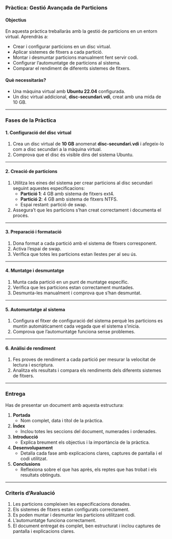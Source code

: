 ### Pràctica: **Gestió Avançada de Particions**

#### **Objectius**
En aquesta pràctica treballaràs amb la gestió de particions en un entorn virtual. Aprendràs a:
- Crear i configurar particions en un disc virtual.
- Aplicar sistemes de fitxers a cada partició.
- Montar i desmuntar particions manualment fent servir codi.
- Configurar l’automuntatge de particions al sistema.
- Comparar el rendiment de diferents sistemes de fitxers.

#### **Què necessitaràs?**
- Una màquina virtual amb **Ubuntu 22.04** configurada.
- Un disc virtual addicional, **disc-secundari.vdi**, creat amb una mida de 10 GB.

---

### **Fases de la Pràctica**

#### **1. Configuració del disc virtual**
1. Crea un disc virtual de **10 GB** anomenat **disc-secundari.vdi** i afegeix-lo com a disc secundari a la màquina virtual.
2. Comprova que el disc és visible dins del sistema Ubuntu.

---

#### **2. Creació de particions**
1. Utilitza les eines del sistema per crear particions al disc secundari seguint aquestes especificacions:
   - **Partició 1**: 4 GB amb sistema de fitxers ext4.
   - **Partició 2**: 4 GB amb sistema de fitxers NTFS.
   - Espai restant: partició de swap.
2. Assegura’t que les particions s’han creat correctament i documenta el procés.

---

#### **3. Preparació i formatació**
1. Dona format a cada partició amb el sistema de fitxers corresponent.
2. Activa l’espai de swap.
3. Verifica que totes les particions estan llestes per al seu ús.

---

#### **4. Muntatge i desmuntatge**
1. Munta cada partició en un punt de muntatge específic.
2. Verifica que les particions estan correctament muntades.
3. Desmunta-les manualment i comprova que s’han desmuntat.

---

#### **5. Automuntatge al sistema**
1. Configura el fitxer de configuració del sistema perquè les particions es muntin automàticament cada vegada que el sistema s’inicia.
2. Comprova que l’automuntatge funciona sense problemes.

---

#### **6. Anàlisi de rendiment**
1. Fes proves de rendiment a cada partició per mesurar la velocitat de lectura i escriptura.
2. Analitza els resultats i compara els rendiments dels diferents sistemes de fitxers.

---

### **Entrega**
Has de presentar un document amb aquesta estructura:

1. **Portada**
   - Nom complet, data i títol de la pràctica.
2. **Índex**
   - Inclou totes les seccions del document, numerades i ordenades.
3. **Introducció**
   - Explica breument els objectius i la importància de la pràctica.
4. **Desenvolupament**
   - Detalla cada fase amb explicacions clares, captures de pantalla i el codi utilitzat.
5. **Conclusions**
   - Reflexiona sobre el que has après, els reptes que has trobat i els resultats obtinguts.

---

### **Criteris d’Avaluació**
1. Les particions compleixen les especificacions donades.
2. Els sistemes de fitxers estan configurats correctament.
3. Es poden muntar i desmuntar les particions utilitzant codi.
4. L’automuntatge funciona correctament.
5. El document entregat és complet, ben estructurat i inclou captures de pantalla i explicacions clares.
